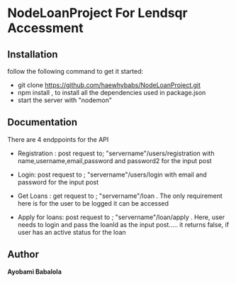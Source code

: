 # NodeLoanProject For Lendsqr Accessment
    
    
## Installation
follow the following command to get it started:

* git clone https://github.com/haewhybabs/NodeLoanProject.git
* npm install , to install all the dependencies used in package.json
* start the server with "nodemon"

## Documentation
There are 4 endppoints for the API
* Registration : post request to;   "servername"/users/registration with name,username,email,password and password2 for the input post

* Login: post request to ; "servername"/users/login with email and password for the input post
* Get Loans : get request to ; "servername"/loan . The only requirement here is for the user to be logged it can be accessed
* Apply for loans: post request to ; "servername"/loan/apply . Here, user needs to login and pass the loanId as the input post.....
it returns false, if user has an active status for the loan

## Author
**Ayobami Babalola**


